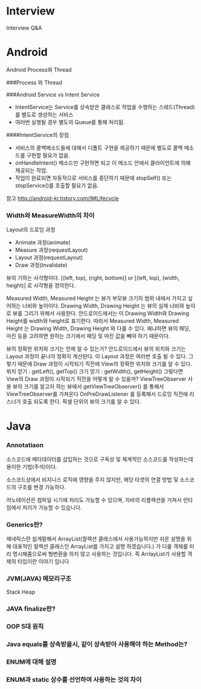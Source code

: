 # Interview
Interview Q&amp;A


# Android

Android Process와 Thread

###Process 와 Thread

###Android Service vs Intent Service

* IntentService는 Service를 상속받은 클래스로 작업을 수행하는 스레드(Thread)를 별도로 생성하는 서비스
* 여러번 실행될 경우 별도의 Queue를 통해 처리됨.

####IntentService의 장점

* 서비스의 콜백메소드들에 대해서 디폴트 구현을 제공하기 때문에 별도로 콜백 메소드를 구현할 필요가 없음. 
* onHandleIntent() 메소드만 구현하면 되고 이 메소드 안에서 클라이언트에 의해 제공되는 작업.
* 작업이 완료되면 자동적으로 서비스를 중단하기 때문에 stopSelf() 또는 stopService()를 호출할 필요가 없음.

참고 <http://android-kr.tistory.com/9#Lifecycle> 

### Width와 MeasureWidth의 차이
Layout의 드로잉 과정 
* Animate 과정(animate)
* Measure 과정(requestLayout)
* Layout 과정(requestLayout)
* Draw 과정(Invalidate)

뷰의 기하는 사각형이다.
[(left, top), (right, bottom)] or [(left, top), (width, height)] 로 사각형을 정의한다.

Measured Width, Measured Height 는 뷰가 부모뷰 크기의 범위 내에서 가지고 싶어하는 너비와 높이이다.
Drawing Width, Drawing Height 는 뷰의 실제 너비와 높이로 뷰를 그리기 위해서 사용한다.
안드로이드에서는 이 Drawing Width와 Drawing Height를 width와 height로 표기한다.
따라서 Measured Width, Measured Height 는 Drawing Width, Drawing Height 와 다를 수 있다.
왜냐하면 뷰의 패딩, 마진 등을 고려하면 원하는 크기에서 패딩 및 마진 값을 빼야 하기 때문이다.

뷰의 정확한 위치와 크기는 언제 알 수 있는가?
안드로이드에서 뷰의 위치와 크기는 Layout 과정이 끝나야 정확히 계산된다.
이 Layout 과정은 여러번 호출 될 수 있다.
그렇기 때문에 Draw 과정이 시작되기 직전에 View의 정확한 위치와 크기를 알 수 있다.
위치 얻기 : getLeft(), getTop()
크기 얻기 : getWidth(), getHeight()
그렇다면 View의 Draw 과정이 시작되기 직전을 어떻게 알 수 있을까?
ViewTreeObserver 사용
뷰의 크기를 알고자 하는 뷰에서 getViewTreeObserver() 를 통해서 ViewTreeObserver를 가져온다
OnPreDrawListener 를 등록해서 드로잉 직전에 리스너가 호출 되도록 한다.
픽셀 단위의 뷰의 크기를 알 수 있다.


# Java

### Annotatiaon
소스코드에 메타데이터를 삽입하는 것으로 구독성 및 체계적인 소스코드를 작성하는데 용이한 기법(주석)이다.

소스코드상에서 비지니스 로직에 영향을 주지 않지만, 해당 타겟의 연결 방법 및 소스코드의 구조를 변경 가능하다.

어노테이션은 컴파일 시기에 처리도 가능할 수 있으며, 자바의 리플렉션을 거쳐서 런타임에서 처리가 가능할 수 있습니다.

### Generics란?
제네릭스란 쉽게말해서 ArrayList(컬렉션 클래스에서 사용가능하지만 쉬운 설명을 위해 대표적인 컬렉션 클래스인 ArrayList를 가지고 설명 하겠습니다.) 가 다룰 객체를 미리 명시해줌으로써 형변환을 하지 않고 사용하는 것입니다. 즉 ArrlayList가 사용할 객체의 타입이란 이야기 입니다

### JVM(JAVA) 메모리구조
Stack
Heap

### JAVA finalize란?

### OOP 5대 원칙

### Java equals를 상속받을시, 같이 상속받아 사용해야 하는 Method는?

### ENUM에 대해 설명

### ENUM과 static 상수를 선언하여 사용하는 것의 차이

 
